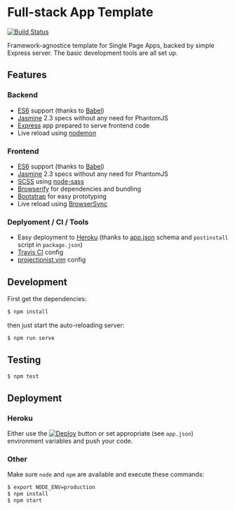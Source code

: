 # Full-stack App Template

[![Build Status](https://travis-ci.org/spect88/fullstack-app-template.svg)](https://travis-ci.org/spect88/fullstack-app-template)

Framework-agnostice template for Single Page Apps, backed by simple
Express server. The basic development tools are all set up.

## Features

### Backend

* [ES6][1] support (thanks to [Babel][2])
* [Jasmine][3] 2.3 specs without any need for PhantomJS
* [Express][4] app prepared to serve frontend code
* Live reload using [nodemon][5]

### Frontend

* [ES6][1] support (thanks to [Babel][2])
* [Jasmine][3] 2.3 specs without any need for PhantomJS
* [SCSS][6] using [node-sass][7]
* [Browserify][8] for dependencies and bundling
* [Bootstrap][9] for easy prototyping
* Live reload using [BrowserSync][10]

### Deplyoment / CI / Tools

* Easy deployment to [Heroku][11] (thanks to [app.json][12] schema and `postinstall` script in `package.json`)
* [Travis CI][13] config
* [projectionist.vim][14] config

[1]: https://github.com/lukehoban/es6features
[2]: http://babeljs.io/
[3]: http://jasmine.github.io/
[4]: http://expressjs.com/
[5]: http://nodemon.io/
[6]: http://sass-lang.com/
[7]: https://www.npmjs.com/package/node-sass
[8]: http://browserify.org/
[9]: http://getbootstrap.com/
[10]: http://www.browsersync.io/
[11]: https://www.heroku.com/
[12]: https://devcenter.heroku.com/articles/app-json-schema
[13]: https://travis-ci.com/
[14]: https://github.com/tpope/vim-projectionist

## Development

First get the dependencies:

```bash
$ npm install
```

then just start the auto-reloading server:

```bash
$ npm run serve
```

## Testing

```bash
$ npm test
```

## Deployment

### Heroku

Either use the
[![Deploy](https://www.herokucdn.com/deploy/button.png)](https://heroku.com/deploy)
button or set appropriate (see `app.json`) environment variables and push your code.

### Other

Make sure `node` and `npm` are available and execute these commands:

```bash
$ export NODE_ENV=production
$ npm install
$ npm start
```

